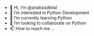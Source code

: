 - 👋 Hi, I’m @shahzadbilal
- 👀 I’m interested in Python Development
- 🌱 I’m currently learning Python
- 💞️ I’m looking to collaborate on Python
- 📫 How to reach me ...

<!---
shahzadbilal/shahzadbilal is a ✨ special ✨ repository because its `README.md` (this file) appears on your GitHub profile.
You can click the Preview link to take a look at your changes.
--->
